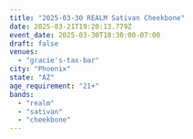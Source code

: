 ```yaml
---
title: "2025-03-30 REALM Sativan Cheekbone"
date: 2025-03-21T19:20:13.779Z
event_date: 2025-03-30T18:30:00-07:00
draft: false
venues:
  - "gracie's-tax-bar"
city: "Phoenix"
state: "AZ"
age_requirement: "21+"
bands:
  - "realm"
  - "sativan"
  - "cheekbone"
---
```

